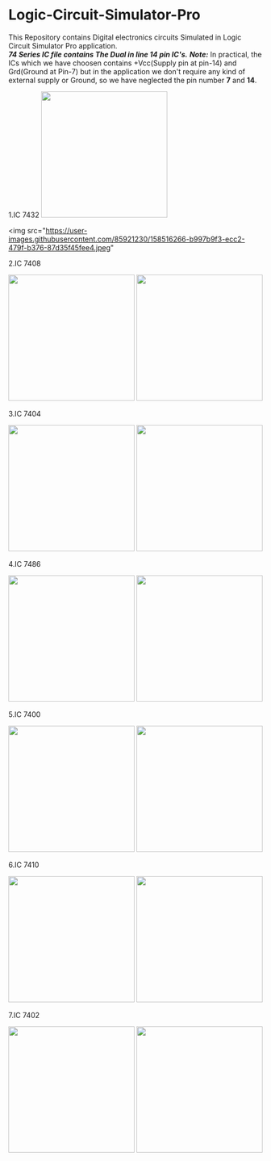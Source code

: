 # Logic-Circuit-Simulator-Pro
This Repository contains Digital electronics circuits Simulated in Logic Circuit Simulator Pro application.          
       ***74 Series IC file contains The Dual in line 14 pin IC's.***
***Note:*** In practical, the ICs which we have choosen contains +Vcc(Supply pin at pin-14) and Grd(Ground at Pin-7) but in the application we don't require any kind of external supply or Ground, so we have neglected the pin number **7** and **14**.

1.IC 7432
<img src="https://user-images.githubusercontent.com/85921230/158516197-0f3fefee-4e39-4640-aed7-3163070cb7e6.jpeg" width="250" height="250" />

<img src="https://user-images.githubusercontent.com/85921230/158516266-b997b9f3-ecc2-479f-b376-87d35f45fee4.jpeg"

2.IC 7408 

<img src="https://user-images.githubusercontent.com/85921230/158516298-2ef3a36f-4d58-49e3-a254-4ab83505ce0a.jpeg"  width="250" height="250" />
<img src="https://user-images.githubusercontent.com/85921230/158516320-38cbbe4a-7015-466d-92cc-a672720b2f45.jpeg"  width="250" height="250" />

3.IC 7404

<img src="https://user-images.githubusercontent.com/85921230/158516349-af1b7d44-bb1f-4e8d-b274-86f664b96917.jpeg"  width="250" height="250" />
<img src="https://user-images.githubusercontent.com/85921230/158516518-484e28f2-0032-4e9b-a4e0-d402fa8b450a.jpeg"  width="250" height="250" />

4.IC 7486

<img src="https://user-images.githubusercontent.com/85921230/158516584-12871339-047c-4dcf-a7fa-b7f5ce879bf0.jpeg"  width="250" height="250" />
<img src="https://user-images.githubusercontent.com/85921230/158516599-d18bf25b-461e-4d92-8c45-4e41490dfee3.jpeg"  width="250" height="250" />


5.IC 7400

<img src="https://user-images.githubusercontent.com/85921230/158516643-29b570a1-ce98-4a51-9f4e-a9cb3e306b3e.jpeg"  width="250" height="250" />
<img src="https://user-images.githubusercontent.com/85921230/158516668-066fbd06-ecf4-428b-9dba-ca4a99ff9b9e.jpeg"  width="250" height="250" />

6.IC 7410

<img src="https://user-images.githubusercontent.com/85921230/158516682-353ea3aa-f6d9-4819-bfc6-5c1e02cb389a.jpeg"  width="250" height="250" />
<img src="https://user-images.githubusercontent.com/85921230/158516702-abfe8f56-fc36-4b7e-8b74-c131a4bd98ca.jpeg"  width="250" height="250" />


7.IC 7402

<img src="https://user-images.githubusercontent.com/85921230/158516724-f29a54a3-4c53-4b14-b88e-532cd1282f20.jpeg"  width="250" height="250" />
<img src="https://user-images.githubusercontent.com/85921230/158516762-99dd8e63-a942-4e26-884a-66069a0404a3.jpeg"  width="250" height="250" />

